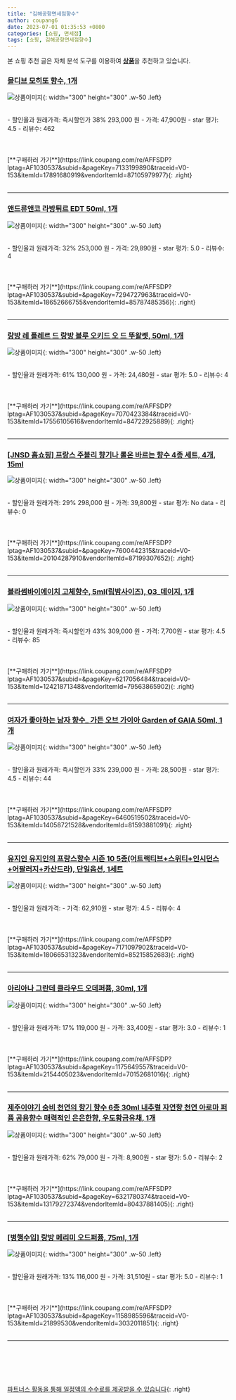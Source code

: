```yaml
---
title: "김해공항면세점향수"
author: coupang6
date: 2023-07-01 01:35:53 +0800
categories: [쇼핑, 면세점]
tags: [쇼핑, 김해공항면세점향수]
---
```


본 쇼핑 추천 글은 자체 분석 도구를 이용하여 [**상품**](https://link.coupang.com/a/bao1ui)을 추천하고 있습니다.

### [몰디브 모히또 향수, 1개](https://link.coupang.com/re/AFFSDP?lptag=AF1030537&subid=&pageKey=7133199890&traceid=V0-153&itemId=17891680919&vendorItemId=87105979977)

![상품이미지](https://thumbnail8.coupangcdn.com/thumbnails/remote/230x230ex/image/vendor_inventory/c07e/0be5391dde1c8b0b3a4cf5e79ae07243c5ba7c28c755251c90aabb300572.jpg){: width="300" height="300" .w-50 .left}


<br>
- 할인율과 원래가격: 즉시할인가 38%  293,000   원
- 가격: 47,900원
- star 평가: 4.5
- 리뷰수: 462
<br>
<br>
<br>
<br>
[**구매하러 가기**](https://link.coupang.com/re/AFFSDP?lptag=AF1030537&subid=&pageKey=7133199890&traceid=V0-153&itemId=17891680919&vendorItemId=87105979977){: .right}
<br>
<br>

---

### [앤드류앤코 라방튀르 EDT 50ml, 1개](https://link.coupang.com/re/AFFSDP?lptag=AF1030537&subid=&pageKey=7294727963&traceid=V0-153&itemId=18652666755&vendorItemId=85787485356)

![상품이미지](https://thumbnail6.coupangcdn.com/thumbnails/remote/230x230ex/image/vendor_inventory/8746/0b576f1345e489b4b1fa59cea2f092f21b3727512c907e11c81384732a73.jpg){: width="300" height="300" .w-50 .left}


<br>
- 할인율과 원래가격: 32%  253,000   원
- 가격: 29,890원
- star 평가: 5.0
- 리뷰수: 4
<br>
<br>
<br>
<br>
[**구매하러 가기**](https://link.coupang.com/re/AFFSDP?lptag=AF1030537&subid=&pageKey=7294727963&traceid=V0-153&itemId=18652666755&vendorItemId=85787485356){: .right}
<br>
<br>

---

### [랑방 레 플레르 드 랑방 블루 오키드 오 드 뚜왈렛, 50ml, 1개](https://link.coupang.com/re/AFFSDP?lptag=AF1030537&subid=&pageKey=7070423384&traceid=V0-153&itemId=17556105616&vendorItemId=84722925889)

![상품이미지](https://thumbnail9.coupangcdn.com/thumbnails/remote/230x230ex/image/vendor_inventory/1106/f8b7930cff1b6b096579cf0e6d7777d476bf471a78e617d1b6b9f3e8bb43.jpg){: width="300" height="300" .w-50 .left}


<br>
- 할인율과 원래가격: 61%  130,000   원
- 가격: 24,480원
- star 평가: 5.0
- 리뷰수: 4
<br>
<br>
<br>
<br>
[**구매하러 가기**](https://link.coupang.com/re/AFFSDP?lptag=AF1030537&subid=&pageKey=7070423384&traceid=V0-153&itemId=17556105616&vendorItemId=84722925889){: .right}
<br>
<br>

---

### [[JNSD 홈쇼핑] 프랑스 주블리 향기나 롤온 바르는 향수 4종 세트, 4개, 15ml](https://link.coupang.com/re/AFFSDP?lptag=AF1030537&subid=&pageKey=7600442315&traceid=V0-153&itemId=20104287910&vendorItemId=87199307652)

![상품이미지](https://thumbnail8.coupangcdn.com/thumbnails/remote/230x230ex/image/vendor_inventory/4e03/7053ff38494abe6d7e7216f69e0c1736aaf932641d3d6f48280662fb6139.jpg){: width="300" height="300" .w-50 .left}


<br>
- 할인율과 원래가격: 29%  298,000   원
- 가격: 39,800원
- star 평가: No data
- 리뷰수: 0
<br>
<br>
<br>
<br>
[**구매하러 가기**](https://link.coupang.com/re/AFFSDP?lptag=AF1030537&subid=&pageKey=7600442315&traceid=V0-153&itemId=20104287910&vendorItemId=87199307652){: .right}
<br>
<br>

---

### [블라썸바이에이치 고체향수, 5ml(립밤사이즈), 03_데이지, 1개](https://link.coupang.com/re/AFFSDP?lptag=AF1030537&subid=&pageKey=6217056484&traceid=V0-153&itemId=12421871348&vendorItemId=79563865902)

![상품이미지](https://thumbnail7.coupangcdn.com/thumbnails/remote/230x230ex/image/vendor_inventory/bf6e/40fb593515224d94d6e4c38099cffc639da9f44bde6335304604673e08f8.jpg){: width="300" height="300" .w-50 .left}


<br>
- 할인율과 원래가격: 즉시할인가 43%  309,000   원
- 가격: 7,700원
- star 평가: 4.5
- 리뷰수: 85
<br>
<br>
<br>
<br>
[**구매하러 가기**](https://link.coupang.com/re/AFFSDP?lptag=AF1030537&subid=&pageKey=6217056484&traceid=V0-153&itemId=12421871348&vendorItemId=79563865902){: .right}
<br>
<br>

---

### [여자가 좋아하는 남자 향수_ 가든 오브 가이아 Garden of GAIA 50ml, 1개](https://link.coupang.com/re/AFFSDP?lptag=AF1030537&subid=&pageKey=6460519502&traceid=V0-153&itemId=14058721528&vendorItemId=81593881091)

![상품이미지](https://thumbnail10.coupangcdn.com/thumbnails/remote/230x230ex/image/vendor_inventory/ef65/5970ed445417442a10281bbc2ae36cc74daa75701a5a879852e855a04015.jpg){: width="300" height="300" .w-50 .left}


<br>
- 할인율과 원래가격: 즉시할인가 33%  239,000   원
- 가격: 28,500원
- star 평가: 4.5
- 리뷰수: 44
<br>
<br>
<br>
<br>
[**구매하러 가기**](https://link.coupang.com/re/AFFSDP?lptag=AF1030537&subid=&pageKey=6460519502&traceid=V0-153&itemId=14058721528&vendorItemId=81593881091){: .right}
<br>
<br>

---

### [유지인 유지인의 프랑스향수 시즌 10 5종(어트랙티브+스위티+인시던스+어팔러지+카산드라), 단일옵션, 1세트](https://link.coupang.com/re/AFFSDP?lptag=AF1030537&subid=&pageKey=7171097902&traceid=V0-153&itemId=18066531323&vendorItemId=85215852683)

![상품이미지](https://thumbnail6.coupangcdn.com/thumbnails/remote/230x230ex/image/vendor_inventory/36c9/84bcf7721ccf66b8b4089c7a9b59548fefca1f69fd0f38e7f0b38cc523f8.jpg){: width="300" height="300" .w-50 .left}


<br>
- 할인율과 원래가격: 
- 가격: 62,910원
- star 평가: 4.5
- 리뷰수: 4
<br>
<br>
<br>
<br>
[**구매하러 가기**](https://link.coupang.com/re/AFFSDP?lptag=AF1030537&subid=&pageKey=7171097902&traceid=V0-153&itemId=18066531323&vendorItemId=85215852683){: .right}
<br>
<br>

---

### [아리아나 그란데 클라우드 오데퍼퓸, 30ml, 1개](https://link.coupang.com/re/AFFSDP?lptag=AF1030537&subid=&pageKey=1175649557&traceid=V0-153&itemId=2154405023&vendorItemId=70152681016)

![상품이미지](https://thumbnail8.coupangcdn.com/thumbnails/remote/230x230ex/image/retail/images/30495926973493-686c6095-33a9-406c-9fc2-7b7a5f8f1388.jpg){: width="300" height="300" .w-50 .left}


<br>
- 할인율과 원래가격: 17%  119,000   원
- 가격: 33,400원
- star 평가: 3.0
- 리뷰수: 1
<br>
<br>
<br>
<br>
[**구매하러 가기**](https://link.coupang.com/re/AFFSDP?lptag=AF1030537&subid=&pageKey=1175649557&traceid=V0-153&itemId=2154405023&vendorItemId=70152681016){: .right}
<br>
<br>

---

### [제주이야기 숨비 천연의 향기 향수 6종 30ml 내추럴 자연향 천연 아로마 퍼퓸 공용향수 매력적인 은은한향, 우도황금유채, 1개](https://link.coupang.com/re/AFFSDP?lptag=AF1030537&subid=&pageKey=6321780374&traceid=V0-153&itemId=13179272374&vendorItemId=80437881405)

![상품이미지](https://thumbnail9.coupangcdn.com/thumbnails/remote/230x230ex/image/vendor_inventory/b0a4/cf7a196c5bd902ded7e11e30b5aa107f9e1686da37bc08e9c0d6beb8fdf1.jpg){: width="300" height="300" .w-50 .left}


<br>
- 할인율과 원래가격: 62%  79,000   원
- 가격: 8,900원
- star 평가: 5.0
- 리뷰수: 2
<br>
<br>
<br>
<br>
[**구매하러 가기**](https://link.coupang.com/re/AFFSDP?lptag=AF1030537&subid=&pageKey=6321780374&traceid=V0-153&itemId=13179272374&vendorItemId=80437881405){: .right}
<br>
<br>

---

### [[병행수입] 랑방 메리미 오드퍼퓸, 75ml, 1개](https://link.coupang.com/re/AFFSDP?lptag=AF1030537&subid=&pageKey=1158985596&traceid=V0-153&itemId=21899530&vendorItemId=3032011851)

![상품이미지](https://thumbnail7.coupangcdn.com/thumbnails/remote/230x230ex/image/product/image/vendoritem/2019/02/22/3032011851/469389f8-345b-493a-b846-5d0f077ecd25.jpg){: width="300" height="300" .w-50 .left}


<br>
- 할인율과 원래가격: 13%  116,000   원
- 가격: 31,510원
- star 평가: 5.0
- 리뷰수: 1
<br>
<br>
<br>
<br>
[**구매하러 가기**](https://link.coupang.com/re/AFFSDP?lptag=AF1030537&subid=&pageKey=1158985596&traceid=V0-153&itemId=21899530&vendorItemId=3032011851){: .right}
<br>
<br>

---
<br><br><br><br><br> [파트너스 활동을 통해 일정액의 수수료를 제공받을 수 있습니다](https://link.coupang.com/a/bao1ui){: .right}